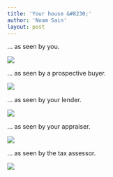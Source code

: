 ```yaml
---
title: 'Your house &#8230;'
author: 'Noam Sain'
layout: post
---
```


… as seen by you.

[![](http://1.bp.blogspot.com/_8aN4krk1nsk/TNle5DTF8DI/AAAAAAAAAgI/Eomtq-O8djY/s320/Image-1.jpg)](http://1.bp.blogspot.com/_8aN4krk1nsk/TNle5DTF8DI/AAAAAAAAAgI/Eomtq-O8djY/s1600/Image-1.jpg)

… as seen by a prospective buyer.

[![](http://1.bp.blogspot.com/_8aN4krk1nsk/TNle5c17I2I/AAAAAAAAAgM/l0OY6emqLQM/s320/Image-2.jpg)](http://1.bp.blogspot.com/_8aN4krk1nsk/TNle5c17I2I/AAAAAAAAAgM/l0OY6emqLQM/s1600/Image-2.jpg)

… as seen by your lender.

[![](http://2.bp.blogspot.com/_8aN4krk1nsk/TNle54dsfPI/AAAAAAAAAgQ/qkUqIMS3DnM/s320/Image-3.jpg)](http://2.bp.blogspot.com/_8aN4krk1nsk/TNle54dsfPI/AAAAAAAAAgQ/qkUqIMS3DnM/s1600/Image-3.jpg)

… as seen by your appraiser.

[![](http://2.bp.blogspot.com/_8aN4krk1nsk/TNle6YXNWfI/AAAAAAAAAgU/kXG3z4O-s_4/s320/Image-4.jpg)](http://2.bp.blogspot.com/_8aN4krk1nsk/TNle6YXNWfI/AAAAAAAAAgU/kXG3z4O-s_4/s1600/Image-4.jpg)

… as seen by the tax assessor.

[![](http://1.bp.blogspot.com/_8aN4krk1nsk/TNle6-O7xPI/AAAAAAAAAgY/V-WBDRmihyU/s320/Image-5.jpg)](http://1.bp.blogspot.com/_8aN4krk1nsk/TNle6-O7xPI/AAAAAAAAAgY/V-WBDRmihyU/s1600/Image-5.jpg)